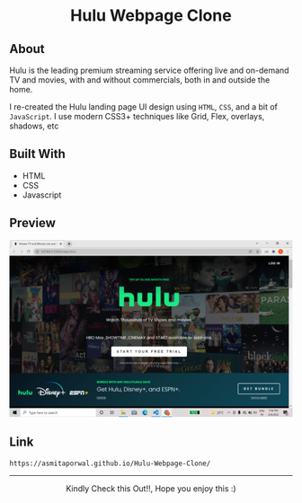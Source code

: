 <h1 align="center">Hulu Webpage Clone</h1>

## About
Hulu is the leading premium streaming service offering live and on-demand TV and movies, with and without commercials, both in and outside the home.

I re-created the Hulu landing page UI design using `HTML`, `CSS`, and a bit of `JavaScript`. I use modern CSS3+ techniques like Grid, Flex, overlays, shadows, etc

## Built With
* HTML
* CSS
* Javascript

## Preview
![image](https://github.com/asmitaporwal/Hulu-Webpage-Clone/blob/master/Preview.png)

## Link
```
https://asmitaporwal.github.io/Hulu-Webpage-Clone/
```

---
<p align="center">Kindly Check this Out!!, Hope you enjoy this :)</p>

